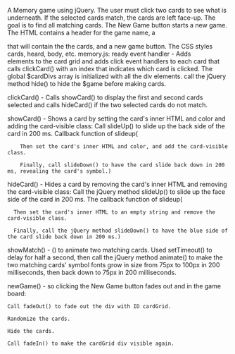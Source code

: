 A Memory game using jQuery. The user must click two cards to see what is underneath. If the selected cards match, the cards are left face-up. 
The goal is to find all matching cards. The New Game button starts a new game.
The HTML contains a header for the game name,  a <div> that will contain the the cards, and a new game button.
The CSS styles cards, heard, body, etc.
memory.js:
ready event handler - Adds <div> elements to the card grid and adds click event handlers to each card that calls clickCard() 
with an index that indicates which card is clicked. The global $cardDivs array is initialized with all the div elements.
         call the jQuery method hide() to hide the $game before making cards.

clickCard() - Calls showCard() to display the first and second cards selected and calls hideCard() if the two selected cards do not match.

showCard() - Shows a card by setting the card's inner HTML and color and adding the card-visible class:
         Call slideUp() to slide up the back side of the card in 200 ms. Callback function  of slideup(
        
        Then set the card's inner HTML and color, and add the card-visible class.
        
        Finally, call slideDown() to have the card slide back down in 200 ms, revealing the card's symbol.)
        
hideCard() - Hides a card by removing the card's inner HTML and removing the card-visible class:
      Call the jQuery method slideUp() to slide up the face side of the card in 200 ms. The callback function of slideup(
      
      Then set the card's inner HTML to an empty string and remove the card-visible class.
      
      Finally, call the jQuery method slideDown() to have the blue side of the card slide back down in 200 ms.)

showMatch() - () to animate two matching cards. Used setTimeout() to delay for half a second, then call the jQuery method animate() 
to make the two matching cards' symbol fonts grow in size from 75px to 100px in 200 milliseconds, 
then back down to 75px in 200 milliseconds.

newGame() - so clicking the New Game button fades out and in the game board:

    Call fadeOut() to fade out the div with ID cardGrid.
    
    Randomize the cards.
    
    Hide the cards.
    
    Call fadeIn() to make the cardGrid div visible again.
